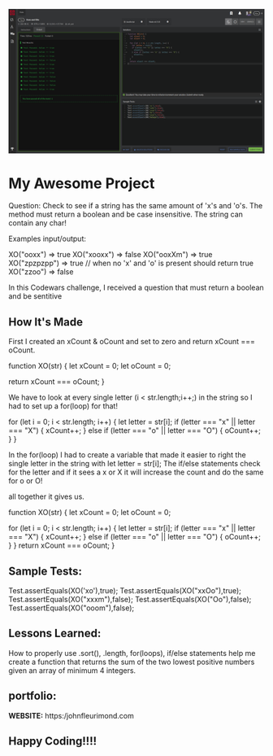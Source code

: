 ![Codewars](img/exesAndOhs.png)

# My Awesome Project
Question:
Check to see if a string has the same amount of 'x's and 'o's. The method must return a boolean and be case insensitive. The string can contain any char!

Examples input/output:

XO("ooxx") => true
XO("xooxx") => false
XO("ooxXm") => true
XO("zpzpzpp") => true // when no 'x' and 'o' is present should return true
XO("zzoo") => false

In this Codewars challenge, I received a question that must return a boolean and be sentitive

## How It's Made
First I created an xCount & oCount and set to zero and return xCount === oCount.

function XO(str) {
  let xCount = 0;
  let oCount = 0;


  return xCount === oCount;
}


We have to look at every single letter (i < str.length;i++;) in the string so I had to set up a for(loop) for that!

for (let i = 0; i < str.length; i++) {
  let letter = str[i];
  if (letter === "x" || letter === "X") {
    xCount++;
  } else if (letter === "o" || letter === "O") {
    oCount++;
  }
}

In the for(loop) I had to create a variable that made it easier to right the single letter in the string with let letter = str[i]; The if/else statements check for the letter and if it sees a x or X it will increase the count and do the same for o or O!


all together it gives us.

function XO(str) {
  let xCount = 0;
  let oCount = 0;

  for (let i = 0; i < str.length; i++) {
    let letter = str[i];
    if (letter === "x" || letter === "X") {
      xCount++;
    } else if (letter === "o" || letter === "O") {
      oCount++;
    }
  }
  return xCount === oCount;
}

## Sample Tests:
Test.assertEquals(XO('xo'),true);
Test.assertEquals(XO("xxOo"),true);
Test.assertEquals(XO("xxxm"),false);
Test.assertEquals(XO("Oo"),false);
Test.assertEquals(XO("ooom"),false);


## Lessons Learned:

How to properly use .sort(), .length, for(loops), if/else statements help me create a function that returns the sum of the two lowest positive numbers given an array of minimum 4 integers.
## portfolio:

**WEBSITE:** https:/johnfleurimond.com



## Happy Coding!!!!
